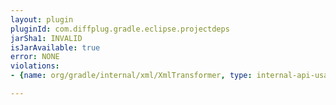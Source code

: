 ```yaml
---
layout: plugin
pluginId: com.diffplug.gradle.eclipse.projectdeps
jarSha1: INVALID
isJarAvailable: true
error: NONE
violations:
- {name: org/gradle/internal/xml/XmlTransformer, type: internal-api-usage}

---
```

